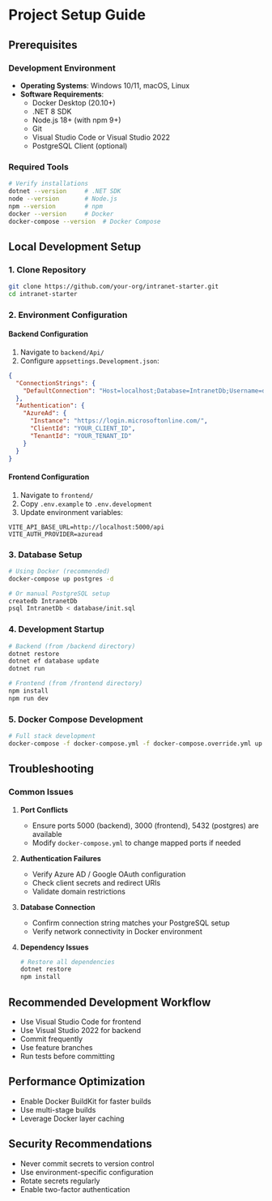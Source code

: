 # Project Setup Guide

## Prerequisites

### Development Environment
- **Operating Systems**: Windows 10/11, macOS, Linux
- **Software Requirements**:
  - Docker Desktop (20.10+)
  - .NET 8 SDK
  - Node.js 18+ (with npm 9+)
  - Git
  - Visual Studio Code or Visual Studio 2022
  - PostgreSQL Client (optional)

### Required Tools
```bash
# Verify installations
dotnet --version     # .NET SDK
node --version       # Node.js
npm --version        # npm
docker --version     # Docker
docker-compose --version  # Docker Compose
```

## Local Development Setup

### 1. Clone Repository
```bash
git clone https://github.com/your-org/intranet-starter.git
cd intranet-starter
```

### 2. Environment Configuration

#### Backend Configuration
1. Navigate to `backend/Api/`
2. Configure `appsettings.Development.json`:
```json
{
  "ConnectionStrings": {
    "DefaultConnection": "Host=localhost;Database=IntranetDb;Username=devuser;Password=devpassword"
  },
  "Authentication": {
    "AzureAd": {
      "Instance": "https://login.microsoftonline.com/",
      "ClientId": "YOUR_CLIENT_ID",
      "TenantId": "YOUR_TENANT_ID"
    }
  }
}
```

#### Frontend Configuration
1. Navigate to `frontend/`
2. Copy `.env.example` to `.env.development`
3. Update environment variables:
```
VITE_API_BASE_URL=http://localhost:5000/api
VITE_AUTH_PROVIDER=azuread
```

### 3. Database Setup
```bash
# Using Docker (recommended)
docker-compose up postgres -d

# Or manual PostgreSQL setup
createdb IntranetDb
psql IntranetDb < database/init.sql
```

### 4. Development Startup
```bash
# Backend (from /backend directory)
dotnet restore
dotnet ef database update
dotnet run

# Frontend (from /frontend directory)
npm install
npm run dev
```

### 5. Docker Compose Development
```bash
# Full stack development
docker-compose -f docker-compose.yml -f docker-compose.override.yml up --build
```

## Troubleshooting

### Common Issues
1. **Port Conflicts**
   - Ensure ports 5000 (backend), 3000 (frontend), 5432 (postgres) are available
   - Modify `docker-compose.yml` to change mapped ports if needed

2. **Authentication Failures**
   - Verify Azure AD / Google OAuth configuration
   - Check client secrets and redirect URIs
   - Validate domain restrictions

3. **Database Connection**
   - Confirm connection string matches your PostgreSQL setup
   - Verify network connectivity in Docker environment

4. **Dependency Issues**
   ```bash
   # Restore all dependencies
   dotnet restore
   npm install
   ```

## Recommended Development Workflow
- Use Visual Studio Code for frontend
- Use Visual Studio 2022 for backend
- Commit frequently
- Use feature branches
- Run tests before committing

## Performance Optimization
- Enable Docker BuildKit for faster builds
- Use multi-stage builds
- Leverage Docker layer caching

## Security Recommendations
- Never commit secrets to version control
- Use environment-specific configuration
- Rotate secrets regularly
- Enable two-factor authentication